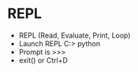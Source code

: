 #  REPL

- REPL (Read, Evaluate, Print, Loop)
- Launch REPL C:\> python
- Prompt is >>>
- exit() or Ctrl+D